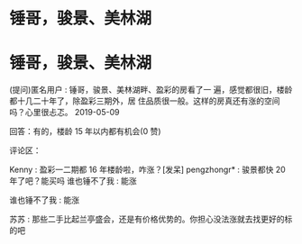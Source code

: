 # 锤哥，骏景、美林湖

# 锤哥，骏景、美林湖

(提问)匿名用户 : 锤哥，骏景、美林湖畔、盈彩的房看了一 遍，感觉都很旧，楼龄都十几二十年了，除盈彩三期外，居 住品质很一般。这样的房真还有涨的空间吗？心里很忐忑。 2019-05-09

回答：有的，楼龄 15 年以内都有机会(0 赞)

评论区：

Kenny : 盈彩一二期都 16 年楼龄啦，咋涨？[发呆] pengzhongr* : 骏景都快 20 年了吧？能买吗 谁也锤不了我 : 能涨

谁也锤不了我 : 能涨

苏苏 : 那些二手比起兰亭盛会，还是有价格优势的。你担心没法涨就去找更好的标的吧
